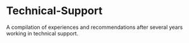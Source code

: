 # Technical-Support
A compilation of experiences and recommendations after several years working in technical support. 
